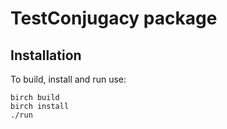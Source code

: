 # TestConjugacy package

## Installation

To build, install and run use:

    birch build
    birch install
    ./run
